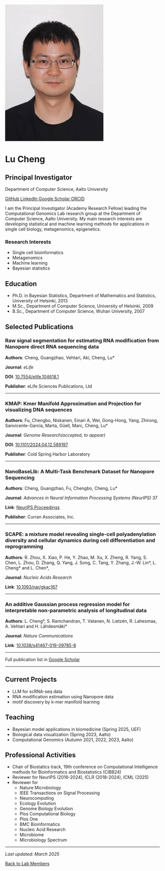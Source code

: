 <div class="profile-container">
    <div class="profile-photo">
        <img src="/images/people/LuCheng.webp" alt="Lu Cheng">
    </div>
    <div class="profile-info">
        <h1 class="profile-name">Lu Cheng</h1>
        <h2 class="profile-title">Principal Investigator</h2>
        <p class="profile-department">Department of Computer Science, Aalto University</p>
        <div class="profile-links">
            <a href="https://github.com/chengl7" class="profile-link">
                <i class="fab fa-github"></i> GitHub
            </a>
            <a href="https://www.linkedin.com/in/lu-cheng-7b502b258" class="profile-link">
                <i class="fab fa-linkedin"></i> LinkedIn
            </a>
            <a href="https://scholar.google.fi/citations?user=Zy14QK0AAAAJ&hl=en" class="profile-link">
                <i class="fas fa-graduation-cap"></i> Google Scholar
            </a>
            <a href="https://orcid.org/0000-0002-6391-2360" class="profile-link">
                <i class="fab fa-orcid"></i> ORCID
            </a>
        </div>
    </div>
</div>

I am the Principal Investigator (Academy Research Fellow) leading the Computational Genomics Lab research group at the Department of Computer Science, Aalto University. My main research interests are developing statistical and machine learning methods for applications in single cell biology, metagenomics, epigenetics.

### Research Interests
* Single cell bioinformatics
* Metagenomics
* Machine learning
* Bayesian statistics


## Education
- Ph.D. in Bayesian Statistics, Department of Mathematics and Statistics, University of Helsinki, 2013
- M.Sc., Department of Computer Science, University of Helsinki, 2009
- B.Sc., Department of Computer Science, Wuhan University, 2007

## Selected Publications

### Raw signal segmentation for estimating RNA modification from Nanopore direct RNA sequencing data

**Authors**: Cheng, Guangzhao, Vehtari, Aki, Cheng, Lu*

**Journal**: *eLife* 

**DOI**: [10.7554/elife.104618.1](https://doi.org/10.7554/elife.104618.1)

**Publisher**: eLife Sciences Publications, Ltd

---

### KMAP: Kmer Manifold Approximation and Projection for visualizing DNA sequences

**Authors**: Fu, Chengbo, Niskanen, Einari A, Wei, Gong-Hong, Yang, Zhirong, Sanvicente-García, Marta, Güell, Marc, Cheng, Lu*

**Journal**: *Genome Research(accepted, to appear)* 

**DOI**: [10.1101/2024.04.12.589197](https://doi.org/10.1101/2024.04.12.589197)

**Publisher**: Cold Spring Harbor Laboratory

---

### NanoBaseLib: A Multi-Task Benchmark Dataset for Nanopore Sequencing

**Authors**: Cheng, Guangzhao, Fu, Chengbo, Cheng, Lu*

**Journal**: *Advances in Neural Information Processing Systems (NeurIPS)* 37

**Link**: [NeurIPS Proceedings](https://papers.nips.cc/paper_files/paper/2024/hash/8bce223b376f52fb86a148097eebb10d-Abstract-Datasets_and_Benchmarks_Track.html)

**Publisher**: Curran Associates, Inc.

---

### SCAPE: a mixture model revealing single-cell polyadenylation diversity and cellular dynamics during cell differentiation and reprogramming

**Authors**: R. Zhou, X. Xiao, P. He, Y. Zhao, M. Xu, X. Zheng, R. Yang, S. Chen, L. Zhou, D. Zhang, Q. Yang, J. Song, C. Tang, Y. Zhang, J.-W. Lin*, L. Cheng* and L. Chen*, 

**Journal**: *Nucleic Acids Research*

**Link**: [10.1093/nar/gkac167](https://doi.org/10.1093/nar/gkac167)

---

### An additive Gaussian process regression model for interpretable non-parametric analysis of longitudinal data

**Authors**: L. Cheng*, S. Ramchandran, T. Vatanen, N. Lietzén, R. Lahesmaa, A. Vehtari and H. Lähdesmäki*

**Journal**: *Nature Communications*

**Link**: [10.1038/s41467-019-09785-8](https://doi.org/10.1038/s41467-019-09785-8)

---

Full publication list in [Google Scholar]([10.1038/s41467-019-09785-8](https://doi.org/10.1038/s41467-019-09785-8))

---


## Current Projects
- LLM for scRNA-seq data
- RNA modification estimation using Nanopore data
- motif discovery by k-mer manifold learning

## Teaching
- Bayesian model applications in biomedicine (Spring 2025, UEF)
- Biological data visualization (Spring 2023, Aalto)
- Computational Genomics (Autumn 2021, 2022, 2023, Aalto)

## Professional Activities
- Chair of Biostatics track, 19th conference on Computational Intelligence methods for Bioinformatics and Biostatistics (CIBB24)
- Reviewer for NeurIPS (2016-2024), ICLR (2018-2024), ICML (2025)
- Reviewer for 
  + Nature Microbiology
  + IEEE Transactions on Signal Processing
  + Neurocomputing
  + Ecology Evolution
  + Genome Biology Evolution
  + Plos Computational Biology
  + Plos One
  + BMC Bioinformatics
  + Nucleic Acid Research
  + Microbiome
  + Microbiology Spectrum

---
*Last updated: March 2025*

[Back to Lab Members](/people)  
 
 
